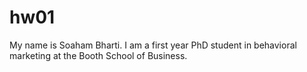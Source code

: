 # hw01

My name is Soaham Bharti. I am a first year PhD student in behavioral marketing at the Booth School of Business.